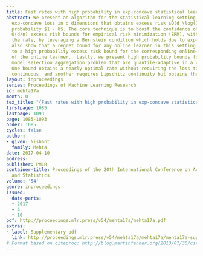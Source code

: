 ```yaml
---
title: Fast rates with high probability in exp-concave statistical learning
abstract: We present an algorithm for the statistical learning setting with a bounded
  exp-concave loss in d dimensions that obtains excess risk $O(d \log(1/δ)/n)$ with
  probability $1 - δ$. The core technique is to boost the confidence of recent in-expectation
  O(d/n) excess risk bounds for empirical risk minimization (ERM), without sacrificing
  the rate, by leveraging a Bernstein condition which holds due to exp-concavity.  We
  also show that a regret bound for any online learner in this setting translates
  to a high probability excess risk bound for the corresponding online-to-batch conversion
  of the online learner.  Lastly, we present high probability bounds for the exp-concave
  model selection aggregation problem that are quantile-adaptive in a certain sense.
  One bound obtains a nearly optimal rate without requiring the loss to be Lipschitz
  continuous, and another requires Lipschitz continuity but obtains the optimal rate.
layout: inproceedings
series: Proceedings of Machine Learning Research
id: mehta17a
month: 0
tex_title: "{Fast rates with high probability in exp-concave statistical learning}"
firstpage: 1085
lastpage: 1093
page: 1085-1093
order: 1085
cycles: false
author:
- given: Nishant
  family: Mehta
date: 2017-04-10
address: 
publisher: PMLR
container-title: Proceedings of the 20th International Conference on Artificial Intelligence
  and Statistics
volume: '54'
genre: inproceedings
issued:
  date-parts:
  - 2017
  - 4
  - 10
pdf: http://proceedings.mlr.press/v54/mehta17a/mehta17a.pdf
extras:
- label: Supplementary pdf
  link: http://proceedings.mlr.press/v54/mehta17a/mehta17a/mehta17a-supp.pdf
# Format based on citeproc: http://blog.martinfenner.org/2013/07/30/citeproc-yaml-for-bibliographies/
---
```

